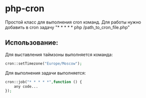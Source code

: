 # php-cron

Простой класс для выполнения cron команд. Для работы нужно добавить в cron задачу "* * * * * php /path_to_cron_file.php"

## Использование:

Для выставления таймзоны выполняется команда:
```php
cron::setTimezone("Europe/Moscow");
```

Для выполнения задачи выполняется:
```php
cron::job("* * * * *",function () {
    any code...
});
```
